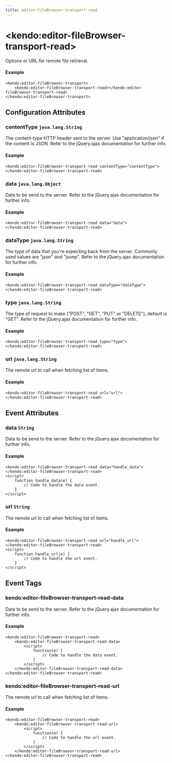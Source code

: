 ```yaml
---
title: editor-fileBrowser-transport-read
---
```


# \<kendo:editor-fileBrowser-transport-read\>

Options or URL for remote file retrieval.

#### Example
    <kendo:editor-fileBrowser-transport>
        <kendo:editor-fileBrowser-transport-read></kendo:editor-fileBrowser-transport-read>
    </kendo:editor-fileBrowser-transport>

## Configuration Attributes

### contentType `java.lang.String`

The content-type HTTP header sent to the server. Use "application/json" if the content is JSON.
Refer to the jQuery.ajax documentation for further info.

#### Example
    <kendo:editor-fileBrowser-transport-read contentType="contentType">
    </kendo:editor-fileBrowser-transport-read>

### data `java.lang.Object`

Data to be send to the server.
Refer to the jQuery.ajax documentation for further info.

#### Example
    <kendo:editor-fileBrowser-transport-read data="data">
    </kendo:editor-fileBrowser-transport-read>

### dataType `java.lang.String`

The type of data that you're expecting back from the server. Commonly used values are "json" and "jsonp".
Refer to the jQuery.ajax documentation for further info.

#### Example
    <kendo:editor-fileBrowser-transport-read dataType="dataType">
    </kendo:editor-fileBrowser-transport-read>

### type `java.lang.String`

The type of request to make ("POST", "GET", "PUT" or "DELETE"), default is "GET".
Refer to the jQuery.ajax documentation for further info.

#### Example
    <kendo:editor-fileBrowser-transport-read type="type">
    </kendo:editor-fileBrowser-transport-read>

### url `java.lang.String`

The remote url to call when fetching list of items.

#### Example
    <kendo:editor-fileBrowser-transport-read url="url">
    </kendo:editor-fileBrowser-transport-read>


## Event Attributes

### data `String`

Data to be send to the server.
Refer to the jQuery.ajax documentation for further info.


#### Example
    <kendo:editor-fileBrowser-transport-read data="handle_data">
    </kendo:editor-fileBrowser-transport-read>
    <script>
        function handle_data(e) {
            // Code to handle the data event.
        }
    </script>

### url `String`

The remote url to call when fetching list of items.


#### Example
    <kendo:editor-fileBrowser-transport-read url="handle_url">
    </kendo:editor-fileBrowser-transport-read>
    <script>
        function handle_url(e) {
            // Code to handle the url event.
        }
    </script>

## Event Tags

### kendo:editor-fileBrowser-transport-read-data

Data to be send to the server.
Refer to the jQuery.ajax documentation for further info.


#### Example
    <kendo:editor-fileBrowser-transport-read>
        <kendo:editor-fileBrowser-transport-read-data>
            <script>
                function(e) {
                    // Code to handle the data event.
                }
            </script>
        </kendo:editor-fileBrowser-transport-read-data>
    </kendo:editor-fileBrowser-transport-read>

### kendo:editor-fileBrowser-transport-read-url

The remote url to call when fetching list of items.


#### Example
    <kendo:editor-fileBrowser-transport-read>
        <kendo:editor-fileBrowser-transport-read-url>
            <script>
                function(e) {
                    // Code to handle the url event.
                }
            </script>
        </kendo:editor-fileBrowser-transport-read-url>
    </kendo:editor-fileBrowser-transport-read>


